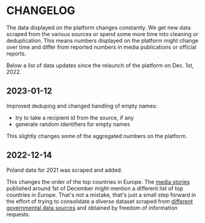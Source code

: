 # CHANGELOG

The data displayed on the platform changes constantly. We get new data scraped
from the various sources or spend some more time into cleaning or
deduplication. This means numbers displayed on the platform might change over
time and differ from reported numbers in media publications or official
reports.

Below a list of data updates since the relaunch of the platform on Dec. 1st, 2022.

## 2023-01-12

Improved deduping and changed handling of empty names:
- try to take a recipient id from the source, if any
- generate random identifiers for empty names

This slightly changes some of the aggregated numbers on the platform.


## 2022-12-14

Poland data for 2021 was scraped and added.

This changes the order of the top countries in Europe. The
[media stories](https://farmsubsidy.org/stories) published around 1st of
December might mention a different list of top countries in Europe. That's not
a mistake, that's just a small step forward in the effort of trying to
consolidate a diverse dataset scraped from
[different governmental data sources](https://agriculture.ec.europa.eu/common-agricultural-policy/financing-cap/beneficiaries_en#bycountry)
and obtained by freedom of information requests.
